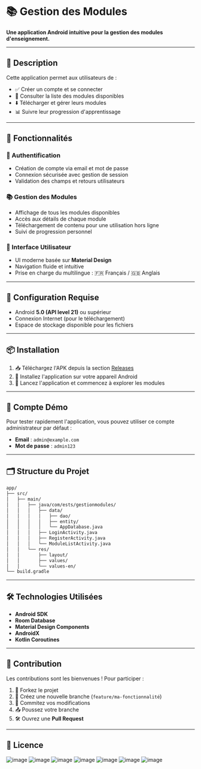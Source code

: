 # 📚 Gestion des Modules

**Une application Android intuitive pour la gestion des modules d'enseignement.**

---

## 📝 Description

Cette application permet aux utilisateurs de :

- ✅ Créer un compte et se connecter
- 📘 Consulter la liste des modules disponibles
- ⬇️ Télécharger et gérer leurs modules
- 📊 Suivre leur progression d'apprentissage

---

## 🚀 Fonctionnalités

### 🔐 Authentification

- Création de compte via email et mot de passe
- Connexion sécurisée avec gestion de session
- Validation des champs et retours utilisateurs

### 📚 Gestion des Modules

- Affichage de tous les modules disponibles
- Accès aux détails de chaque module
- Téléchargement de contenu pour une utilisation hors ligne
- Suivi de progression personnel

### 🎨 Interface Utilisateur

- UI moderne basée sur **Material Design**
- Navigation fluide et intuitive
- Prise en charge du multilingue : 🇫🇷 Français / 🇬🇧 Anglais

---

## 📱 Configuration Requise

- Android **5.0 (API level 21)** ou supérieur
- Connexion Internet (pour le téléchargement)
- Espace de stockage disponible pour les fichiers

---

## 📦 Installation

1. 📥 Téléchargez l'APK depuis la section [Releases](#)
2. 📲 Installez l'application sur votre appareil Android
3. 🚀 Lancez l'application et commencez à explorer les modules

---

## 🔑 Compte Démo

Pour tester rapidement l'application, vous pouvez utiliser ce compte administrateur par défaut :

- **Email** : `admin@example.com`
- **Mot de passe** : `admin123`

---

## 🗂️ Structure du Projet

```bash
app/
├── src/
│   ├── main/
│   │   ├── java/com/ests/gestionmodules/
│   │   │   ├── data/
│   │   │   │   ├── dao/
│   │   │   │   ├── entity/
│   │   │   │   └── AppDatabase.java
│   │   │   ├── LoginActivity.java
│   │   │   ├── RegisterActivity.java
│   │   │   └── ModuleListActivity.java
│   │   └── res/
│   │       ├── layout/
│   │       ├── values/
│   │       └── values-en/
└── build.gradle
```

---

## 🛠️ Technologies Utilisées

- **Android SDK**
- **Room Database**
- **Material Design Components**
- **AndroidX**
- **Kotlin Coroutines**

---

## 🤝 Contribution

Les contributions sont les bienvenues ! Pour participer :

1. 🍴 Forkez le projet
2. 🌿 Créez une nouvelle branche (`feature/ma-fonctionnalité`)
3. 💾 Commitez vos modifications
4. 📤 Poussez votre branche
5. 🛠️ Ouvrez une **Pull Request**

---

## 📄 Licence

![image](https://github.com/user-attachments/assets/673ff4dd-7a43-4295-9d58-441ac045c56e)
![image](https://github.com/user-attachments/assets/fab2d549-1d00-4b0b-8486-24ba179c5d7f)
![image](https://github.com/user-attachments/assets/6038e48a-84f7-44bf-b677-90b24a98e2c7)
![image](https://github.com/user-attachments/assets/a0a5654a-f964-421f-98f3-89fd6f26f457)
![image](https://github.com/user-attachments/assets/8bc1b576-6237-49f2-9abe-256d4fd5ab1c)
![image](https://github.com/user-attachments/assets/f34fbaed-34e5-43c3-9f40-ff45cd784221)
![image](https://github.com/user-attachments/assets/42852032-ef59-428a-816a-66372a6a912b)
